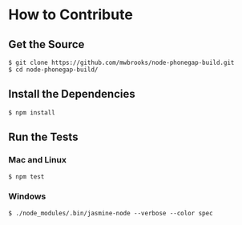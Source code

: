 # How to Contribute

## Get the Source

    $ git clone https://github.com/mwbrooks/node-phonegap-build.git
    $ cd node-phonegap-build/

## Install the Dependencies

    $ npm install

## Run the Tests

### Mac and Linux

    $ npm test

### Windows

    $ ./node_modules/.bin/jasmine-node --verbose --color spec

